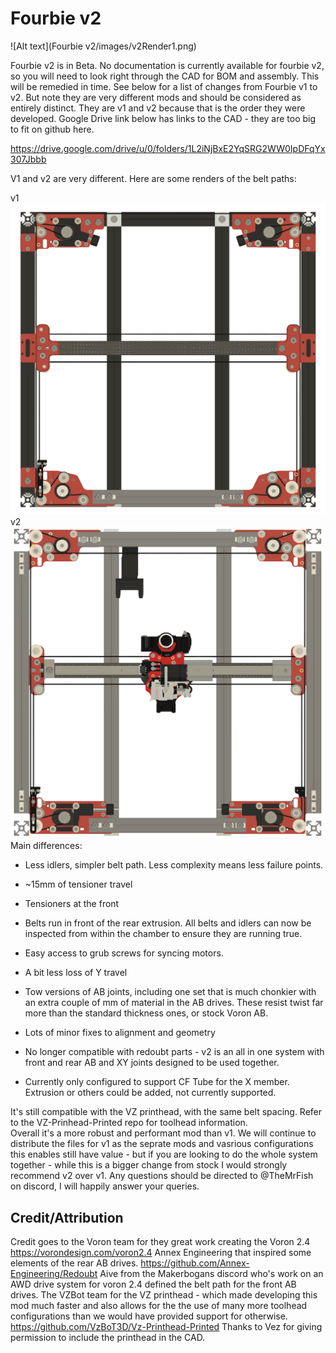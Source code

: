 # Fourbie v2

![Alt text](Fourbie v2/images/v2Render1.png)

Fourbie v2 is in Beta. 
No documentation is currently available for fourbie v2, so you will need to look right through the CAD for BOM and assembly. This will be remedied in time. See below for a list of changes from Fourbie v1 to v2. But note they are very different mods and should be considered as entirely distinct. They are v1 and v2 because that is the order they were developed. 
Google Drive link below has links to the CAD - they are too big to fit on github here. 

https://drive.google.com/drive/u/0/folders/1L2iNjBxE2YqSRG2WW0IpDFqYx307Jbbb

V1 and v2 are very different. Here are some renders of the belt paths:

v1
![Alt text](images/Fourbiev1BeltPath.png)
v2
![Alt text](images/Fourbiev2BeltPath.png)
Main differences:
   * Less idlers, simpler belt path. Less complexity means less failure points. 

   * ~15mm of tensioner travel

   * Tensioners at the front

   * Belts run in front of the rear extrusion. All belts and idlers can now be inspected from within the chamber to ensure they are running true.

   * Easy access to grub screws for syncing motors. 

   * A bit less loss of Y travel

   * Tow versions of AB joints, including one set that is much chonkier with an extra couple of mm of material in the AB drives. These resist twist far more than the standard thickness ones, or stock Voron AB.

   * Lots of minor fixes to alignment and geometry

   * No longer compatible with redoubt parts - v2 is an all in one system with front and rear AB and XY joints designed to be used together.

   * Currently only configured to support CF Tube for the X member. Extrusion or others could be added, not currently supported. 

It's still compatible with the VZ printhead, with the same belt spacing. Refer to the VZ-Prinhead-Printed repo for toolhead information.  
Overall it's a more robust and performant mod than v1. We will continue to distribute the files for v1 as the seprate mods and vasrious configurations this enables still have value - but if you are looking to do the whole system together - while this is a bigger change from stock I would strongly recommend v2 over v1. Any questions should be directed to @TheMrFish on discord, I will happily answer your queries. 

## Credit/Attribution
Credit goes to the Voron team for they great work creating the Voron 2.4 https://vorondesign.com/voron2.4
Annex Engineering that inspired some elements of the rear AB drives.  https://github.com/Annex-Engineering/Redoubt
Aive from the Makerbogans discord who's work on an AWD drive system for voron 2.4 defined the belt path for the front AB drives. 
The VZBot team for the VZ printhead - which made developing this mod much faster and also allows for the the use of many more toolhead configurations than we would have provided support for otherwise. https://github.com/VzBoT3D/Vz-Printhead-Printed
Thanks to Vez for giving permission to include the printhead in the CAD. 



